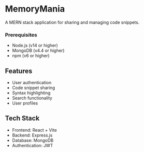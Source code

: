 # MemoryMania

A MERN stack application for sharing and managing code snippets.

### Prerequisites
- Node.js (v14 or higher)
- MongoDB (v4.4 or higher)
- npm (v6 or higher)


## Features

- User authentication
- Code snippet sharing
- Syntax highlighting
- Search functionality
- User profiles

## Tech Stack

- Frontend: React + Vite
- Backend: Express.js
- Database: MongoDB
- Authentication: JWT 
